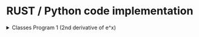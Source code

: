# RUST / Python code implementation

<details>
<summary>Classes Program 1 (2nd derivative of e^x)</summary>

<details>
<summary>RUST implementation</summary>
<pre><code class="language-rust">
use std::fs::File;
use std::io::{self, Write, BufRead};
use std::f64::consts::E;

use std::f64;

fn main() {
    let stdin = io::stdin();

    println!("Initial stepsize:");
    let initial_step = read_input(&stdin).trim().parse::<f64>().unwrap();

    println!("Evaluate at point x:");
    let x = read_input(&stdin).trim().parse::<f64>().unwrap();

    println!("Number of steps (stepsize will be halved each iteration):");
    let number_of_steps = read_input(&stdin).trim().parse::<usize>().unwrap();

    let (h_steps, computed_derivatives) = compute_second_derivative(number_of_steps, x, initial_step);

    write_output(&h_steps, &computed_derivatives, x).expect("Failed to write to file");
}

fn read_input(stdin: &io::Stdin) -> String {
    let mut line = String::new();
    stdin.lock().read_line(&mut line).unwrap();
    line
}

fn compute_second_derivative(n: usize, x: f64, mut h: f64) -> (Vec<f64>, Vec<f64>) {
    let mut h_steps = Vec::with_capacity(n);
    let mut computed = Vec::with_capacity(n);
    for _ in 0..n {
        h_steps.push(h);
        let deriv = (f64::exp(x + h) - 2.0 * f64::exp(x) + f64::exp(x - h)) / (h * h);
        computed.push(deriv);
        h /= 2.0;
    }
    (h_steps, computed)
}

fn write_output(h_steps: &Vec<f64>, computed: &Vec<f64>, x: f64) -> io::Result<()> {
    let mut file = File::create("out.dat")?;
    for (h, approx) in h_steps.iter().zip(computed.iter()) {
        let rel_error = (approx - f64::exp(x)).abs() / f64::exp(x);
        writeln!(file, "{:.6} {:12.5e}", h.log10(), rel_error.log10())?;
    }
    Ok(())
}
</code></pre>
</details>

<details>
<summary>Python implementation</summary>
<pre><code class="language-python">
def factorial(n):
    result = 1
    for i in range(2, n + 1):
        result *= i
    return result

def exp_approx(x, terms=20):
    total = 0.0
    for k in range(terms):
        total += (x ** k) / factorial(k)
    return total

def compute_second_derivative(n, x, h):
    h_steps = []
    computed = []
    for _ in range(n):
        h_steps.append(h)
        approx = (exp_approx(x + h) - 2 * exp_approx(x) + exp_approx(x - h)) / (h * h)
        computed.append(approx)
        h /= 2
    return h_steps, computed

def write_output(h_steps, computed, x):
    with open("out.dat", "w") as f:
        true_val = exp_approx(x)
        for h, approx in zip(h_steps, computed):
            rel_error = abs(approx - true_val) / true_val
            f.write(f"{h:.6e} {rel_error:.5e}\n")

initial_step = float(input("Initial stepsize: "))
x = float(input("Evaluate at point x: "))
number_of_steps = int(input("Number of steps: "))

h_steps, computed = compute_second_derivative(number_of_steps, x, initial_step)
write_output(h_steps, computed, x)
print("Results written to out.dat")
</code></pre>
</details>


</details>